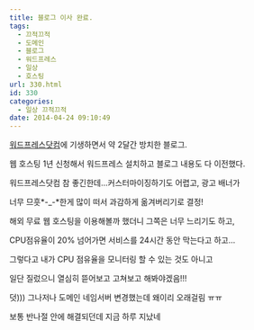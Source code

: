 ```yaml
---
title: 블로그 이사 완료.
tags:
  - 끄적끄적
  - 도메인
  - 블로그
  - 워드프레스
  - 일상
  - 호스팅
url: 330.html
id: 330
categories:
  - 일상 끄적끄적
date: 2014-04-24 09:10:49
---
```


[워드프레스닷컴](http://wordpress.com "워드프레스닷컴")에 기생하면서 약 2달간 방치한 블로그.

웹 호스팅 1년 신청해서 워드프레스 설치하고 블로그 내용도 다 이전했다.

워드프레스닷컴 참 좋긴한데...커스터마이징하기도 어렵고, 광고 배너가

너무 므흣*-_-*한게 많이 떠서 과감하게 옮겨버리기로 결정!

해외 무료 웹 호스팅을 이용해볼까 했더니 그쪽은 너무 느리기도 하고,

CPU점유율이 20% 넘어가면 서비스를 24시간 동안 막는다고 하고...

그렇다고 내가 CPU 점유율을 모니터링 할 수 있는 것도 아니고

일단 질렀으니 열심히 뜯어보고 고쳐보고 해봐야겠음!!!

덧))) 그나저나 도메인 네임서버 변경했는데 왜이리 오래걸림 ㅠㅠ

보통 반나절 안에 해결되던데 지금 하루 지났네